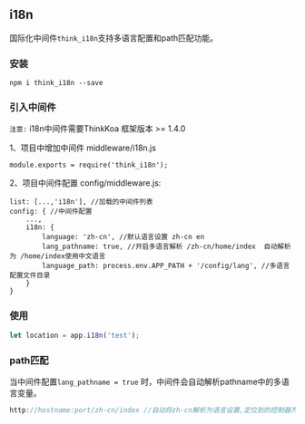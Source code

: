 ## i18n

国际化中间件`think_i18n`支持多语言配置和path匹配功能。


### 安装

```
npm i think_i18n --save
```

### 引入中间件

`注意:` i18n中间件需要ThinkKoa 框架版本 >= 1.4.0

1、项目中增加中间件 middleware/i18n.js

```
module.exports = require('think_i18n');
```

2、项目中间件配置 config/middleware.js:

```
list: [...,'i18n'], //加载的中间件列表
config: { //中间件配置
    ...,
    i18n: {
        language: 'zh-cn', //默认语言设置 zh-cn en
        lang_pathname: true, //开启多语言解析 /zh-cn/home/index  自动解析为 /home/index使用中文语言
        language_path: process.env.APP_PATH + '/config/lang', //多语言配置文件目录
    }
}
```

### 使用

```js
let location = app.i18n('test');
```

### path匹配

当中间件配置`lang_pathname = true` 时，中间件会自动解析pathname中的多语言变量。

```js
http://hostname:port/zh-cn/index //自动将zh-cn解析为语言设置,定位到的控制器为index(单模块模式)
```